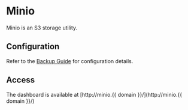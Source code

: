 # Minio

Minio is an S3 storage utility.

## Configuration

Refer to the [Backup Guide](/backups) for configuration details.

## Access

The dashboard is available at [http://minio.{{ domain }}/](http://minio.{{ domain }}/)